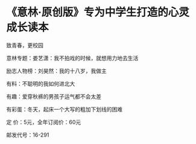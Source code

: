 # 《意林·原创版》专为中学生打造的心灵成长读本

致青春，更校园 

意林专题：娄艺潇：我不拍戏的时候，就想用力地去生活 

励志人物榜：刘昊然：我的十八岁，我做主 

有料：不聪明的我如何进北大 

有趣：爱穿秋裤的男孩子运气都不会太差 

有彩蛋：冬天，起床一个大写的粗加下划线的困难 

定 价：5元，全年订阅价：60元 

邮发代号：16-291